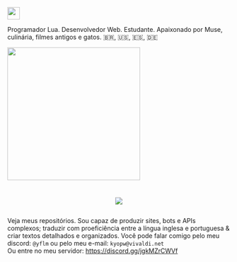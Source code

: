 <a href="http://lua.org"><img src="https://img.shields.io/badge/lua-%232C2D72.svg?style=for-the-badge&logo=lua&logoColor=white" height="28"/></a>

Programador Lua. Desenvolvedor Web. Estudante. Apaixonado por Muse, culinária, filmes antigos e gatos. 🇧🇷, 🇺🇸, 🇪🇸, 🇩🇪

<img src="https://github-readme-stats.vercel.app/api/top-langs/?username=mieusk&layout=compact&theme=apprentice&hide_border=true&bg_color=1e2124&card_width=384&line_height=40" width="300"/>

<h1><p align="center"><img src="https://readme-typing-svg.demolab.com/?font=Fira+Code&weight=700&size=28&pause=1000&color=3807F7&center=true&vCenter=true&width=650&height=34&lines=Habe+ich+ein+Portifolio?"/></p></h1>

Veja meus repositórios. Sou capaz de produzir sites, bots e APIs complexos; traduzir com proeficiência entre a língua inglesa e portuguesa & criar textos detalhados e organizados. Você pode falar comigo pelo meu discord: `@yflm` ou pelo meu e-mail: `kyopw@vivaldi.net`<br>
Ou entre no meu servidor: https://discord.gg/jgkMZrCWVf
